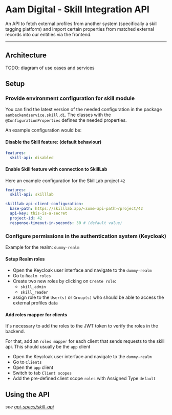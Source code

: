 # Aam Digital - Skill Integration API

An API to fetch external profiles from another system (specifically a skill tagging platform)
and import certain properties from matched external records into our entities via the frontend.

-----

## Architecture

TODO: diagram of use cases and services

## Setup

### Provide environment configuration for skill module

You can find the latest version of the needed configuration in the package `aambackendservice.skill.di`.
The classes with the `@ConfigurationProperties` defines the needed properties.

An example configuration would be:

#### Disable the Skill feature: (default behaviour)

```yaml
features:
  skill-api: disabled
```

#### Enable Skill feature with connection to SkillLab

Here an example configuration for the SkillLab project `42`

```yaml
features:
  skill-api: skilllab

skilllab-api-client-configuration:
  base-path: https://skilllab.app/<some-api-path>/project/42
  api-key: this-is-a-secret
  project-id: 42
  response-timeout-in-seconds: 30 # (default value)

```

### Configure permissions in the authentication system (Keycloak)

Example for the realm: `dummy-realm`

#### Setup Realm roles

- Open the Keycloak user interface and navigate to the `dummy-realm`
- Go to `Realm roles`
- Create two new roles by clicking on `Create role`:
  - `skill_admin`
  - `skill_reader`
- assign role to the `User(s)` or `Group(s)` who should be able to access the external profiles data

#### Add roles mapper for clients

It's necessary to add the roles to the JWT token to verify the roles in the backend.

For that, add an `roles mapper` for each client that sends requests to the skill api.
This should usually be the `app` client

- Open the Keycloak user interface and navigate to the `dummy-realm`
- Go to `Clients`
- Open the `app` client
- Switch to tab `Client scopes`
- Add the pre-defined client scope `roles` with Assigned Type `default`

## Using the API

_see [api-specs/skill-api](../api-specs/skill-api-v1.yaml)_
